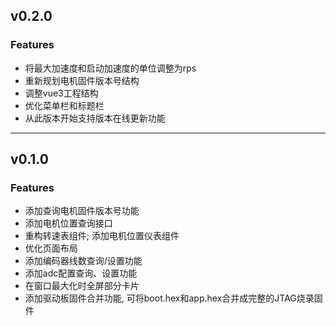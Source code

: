 ## v0.2.0

### Features

- 将最大加速度和启动加速度的单位调整为rps
- 重新规划电机固件版本号结构
- 调整vue3工程结构
- 优化菜单栏和标题栏
- 从此版本开始支持版本在线更新功能

---

## v0.1.0

### Features

- 添加查询电机固件版本号功能
- 添加电机位置查询接口
- 重构转速表组件; 添加电机位置仪表组件
- 优化页面布局
- 添加编码器线数查询/设置功能
- 添加adc配置查询、设置功能
- 在窗口最大化时全屏部分卡片
- 添加驱动板固件合并功能, 可将boot.hex和app.hex合并成完整的JTAG烧录固件
